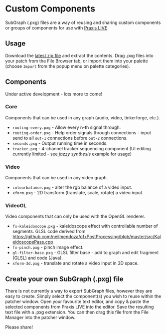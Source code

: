 # Custom Components

SubGraph (.pxg) files are a way of reusing and sharing custom components or groups of components for use with [Praxis LIVE](http://www.praxislive.org)

## Usage

Download the [latest zip file](https://github.com/praxis-live/pxg/archive/master.zip) and extract the contents. Drag .pxg files into your patch from the File Browser tab, or import them into your palette (choose `Import` from the popup menu on palette categories).

## Components

Under active development - lots more to come!

### Core

Components that can be used in any graph (audio, video, tinkerforge, etc.).

* `routing-every.pxg` - Allow every n-th signal through.
* `routing-order.pxg` - Help order signals through connections - input send to all `out-1` connections before `out-2` connections.
* `seconds.pxg` - Output running time in seconds.
* `tracker.pxg` - 4-channel tracker sequencing component (UI editing currently limited - see *jazzy synthesis* example for usage)

### Video

Components that can be used in any video graph.

* `colourbalance.pxg` - alter the rgb balance of a video input.
* `xform.pxg` - 2D transform (translate, scale, rotate) a video input.

### VideoGL

Video components that can only be used with the OpenGL renderer.

* `fx-kaleidoscope.pxg` - kaleidoscope effect with controllable number of segments. GLSL code derived from https://github.com/neilmendoza/ofxPostProcessing/blob/master/src/KaleidoscopePass.cpp
* `fx-pinch.pxg` - pinch image effect.
* `gl-filter-base.pxg` - GLSL filter base - add to graph and edit fragment (GLSL) and code (Java).
* `xform-3d.pxg` - translate and rotate a video input in 3D space.

## Create your own SubGraph (.pxg) file

There is not currently a way to export SubGraph files, however they are easy to create. Simply select the component(s) you wish to reuse within the patcher window. Open your favourite text editor, and copy & paste the selected components from Praxis LIVE into the editor. Save the resulting text file with a .pxg extension. You can then drag this file from the File Manager into the patcher window.

Please share!
